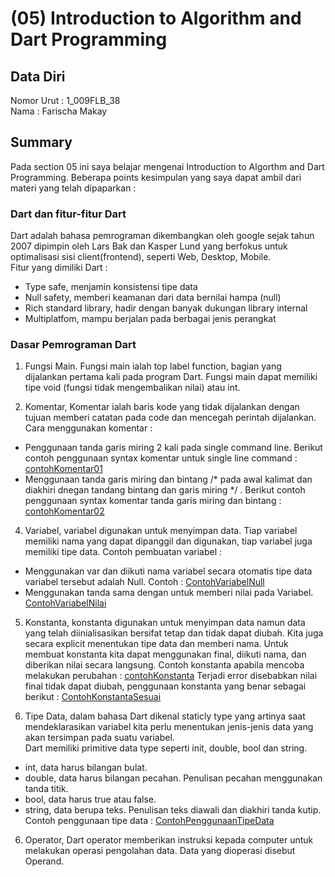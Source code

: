 # (05) Introduction to Algorithm and Dart Programming
## Data Diri
Nomor Urut : 1_009FLB_38 <br>
Nama : Farischa Makay <br>
## Summary
Pada section 05 ini saya belajar mengenai Introduction to Algorthm and Dart Programming. Beberapa points kesimpulan yang saya dapat ambil dari materi yang telah dipaparkan :
### Dart dan fitur-fitur Dart
Dart adalah bahasa pemrograman dikembangkan oleh google sejak tahun 2007 dipimpin oleh Lars Bak dan Kasper Lund yang berfokus untuk optimalisasi sisi client(frontend), seperti Web, Desktop, Mobile. <br>
Fitur yang dimiliki Dart : <br>
- Type safe, menjamin konsistensi tipe data <br>
- Null safety, memberi keamanan dari data bernilai hampa (null) <br>
- Rich standard library, hadir dengan banyak dukungan library internal <br>
- Multiplatfom, mampu berjalan pada berbagai jenis perangkat <br>
### Dasar Pemrograman Dart
1. Fungsi Main. Fungsi main ialah top label function, bagian yang dijalankan pertama kali pada program Dart. Fungsi main dapat memiliki tipe void (fungsi tidak mengembalikan nilai) atau int.

2. Komentar, Komentar ialah baris kode yang tidak dijalankan dengan tujuan memberi catatan pada code dan mencegah perintah dijalankan. <br>
Cara menggunakan komentar :
- Penggunaan tanda garis miring 2 kali pada single command line. Berikut contoh penggunaan syntax komentar untuk single line command :
[contohKomentar01](/screenshots/contoh01_penggunaan_komentar_single_line.jpg) 
- Menggunaan tanda garis miring dan bintang /* pada awal kalimat dan diakhiri dnegan tandang bintang dan garis miring */ . Berikut contoh penggunaan syntax komentar tanda garis miring dan bintang :
[contohKomentar02](/screenshots/contoh01_penggunaan_komentar_bintang.jpg)

4. Variabel, variabel digunakan untuk menyimpan data. Tiap variabel memiliki nama yang dapat dipanggil dan digunakan, tiap variabel juga memiliki tipe data.
Contoh pembuatan variabel :
- Menggunakan var dan diikuti nama variabel secara otomatis tipe data variabel tersebut adalah Null. Contoh : 
[ContohVariabelNull](/screenshots/contoh02_variabel_null.jpg)
- Menggunakan tanda sama dengan untuk memberi nilai pada Variabel.
[ContohVariabelNilai](/screenshots/contoh02_variabel_nilai.jpg)

5. Konstanta, konstanta digunakan untuk menyimpan data namun data yang telah diinialisasikan bersifat tetap dan tidak dapat diubah.
Kita juga secara explicit menentukan tipe data dan memberi nama.
Untuk membuat konstanta kita dapat menggunakan final, diikuti nama, dan diberikan nilai secara langsung. Contoh konstanta apabila mencoba melakukan perubahan :
[contohKonstanta](/screenshots/contoh03_penggunaan_final.jpg)
Terjadi error disebabkan nilai final tidak dapat diubah, penggunaan konstanta yang benar sebagai berikut :
[ContohKonstantaSesuai](/screenshots/contoh03_penggunaan_final_sesuai.jpg)

5. Tipe Data, dalam bahasa Dart dikenal staticly type yang artinya saat mendeklarasikan  variabel kita perlu menentukan jenis-jenis data yang akan tersimpan pada suatu variabel. <br>
Dart memiliki primitive data type seperti init, double, bool dan string. <br>
- int, data harus bilangan bulat. <br>
- double, data harus bilangan pecahan. Penulisan pecahan menggunakan tanda titik. <br>
- bool, data harus true atau false. <br>
- string, data berupa teks. Penulisan teks diawali dan diakhiri tanda kutip. <br>
Contoh penggunaan tipe data :
[ContohPenggunaanTipeData](/screenshots/contoh04_penggunaan_tipe_data.jpg)

6. Operator, Dart operator memberikan instruksi kepada computer untuk melakukan operasi pengolahan data. Data yang dioperasi disebut Operand.